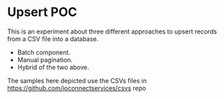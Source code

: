 # Upsert POC
This is an experiment about three different approaches to upsert records from a CSV file into a database.
* Batch component.
* Manual pagination.
* Hybrid of the two above.

The samples here depicted use the CSVs files in https://github.com/ioconnectservices/csvs repo
